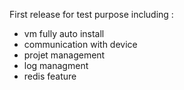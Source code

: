 First release for test purpose including :

* vm fully auto install
* communication with device
* projet management
* log managment
* redis feature